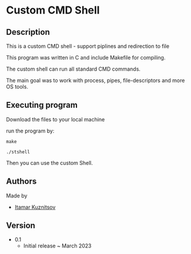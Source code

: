 # Custom CMD Shell

## Description
This is a custom CMD shell - support piplines and redirection to file

This program was written in C and include Makefile for compiling.

The custom shell can run all standard CMD commands. 

The main goal was to work with process, pipes, file-descriptors and more OS tools.
  


## Executing program
Download the files to your local machine

run the program by:
```
make 

./stshell
```
Then you can use the custom Shell.


## Authors
Made by

* [Itamar Kuznitsov](https://github.com/Itamar-Kuznitsov)

## Version
* 0.1
  * Initial release ~ March 2023
